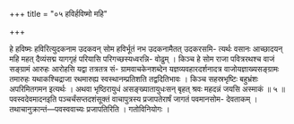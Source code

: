 +++
title = "०५ हविर्हविष्मो महि"

+++

हे हविष्मः हविरित्युदकनाम उदकवन् सोम हविर्भूतं नभ उदकनामैतत् उदकरसमि- त्यर्थः वसानः आच्छादयन् महि महत् दैव्यंसद्म यागगृहं परियासि परिगच्छस्यध्वरन्नि- वोढुम् । किञ्च हे सोम राजा पवित्ररथश्च वाजं सङ्ग्रामं आरुहः आरोहसि यद्वा तत्रतत्र सं- ग्रामवाचकेनशब्देन यज्ञव्यवहारदर्शनादत्र वाजोयज्ञाख्यसङ्ग्रामः तमारुहः यथाकश्चिद्राजा रथमारुह्य स्वस्थानम्प्रतिशति तद्वदितिभावः । किञ्च सहस्रभृष्टिः बहुभ्रंशः अपरिमितगमन इत्यर्थः । अथवा भृष्ठिरायुधं असङ्ख्यातायुधःसन् बृहत् श्रवः महदन्नं जयसि अस्माकं ॥ ५ ॥पवस्वदेवमादनइति पञ्चर्चंसप्तदशंसूक्तं वाचापुत्रस्य प्रजापतेरार्षं जागतं पवमानसोम- देवताकम् । तथाचानुक्रान्तं—पवस्ववाच्यः प्रजापतिरिति । गतोविनियोगः ।